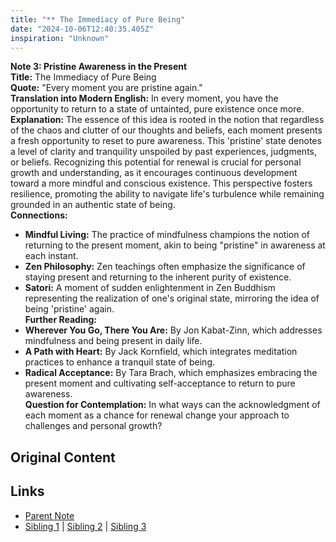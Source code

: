 ```yaml
---
title: "** The Immediacy of Pure Being"
date: "2024-10-06T12:40:35.405Z"
inspiration: "Unknown"
---
```


  
**Note 3: Pristine Awareness in the Present**  
**Title:** The Immediacy of Pure Being  
**Quote:** "Every moment you are pristine again."  
**Translation into Modern English:** In every moment, you have the opportunity to return to a state of untainted, pure existence once more.  
**Explanation:** The essence of this idea is rooted in the notion that regardless of the chaos and clutter of our thoughts and beliefs, each moment presents a fresh opportunity to reset to pure awareness. This 'pristine' state denotes a level of clarity and tranquility unspoiled by past experiences, judgments, or beliefs. Recognizing this potential for renewal is crucial for personal growth and understanding, as it encourages continuous development toward a more mindful and conscious existence. This perspective fosters resilience, promoting the ability to navigate life's turbulence while remaining grounded in an authentic state of being.  
**Connections:**  
- **Mindful Living:** The practice of mindfulness champions the notion of returning to the present moment, akin to being "pristine" in awareness at each instant.  
- **Zen Philosophy:** Zen teachings often emphasize the significance of staying present and returning to the inherent purity of existence.  
- **Satori:** A moment of sudden enlightenment in Zen Buddhism representing the realization of one's original state, mirroring the idea of being 'pristine' again.  
**Further Reading:**  
- **Wherever You Go, There You Are:** By Jon Kabat-Zinn, which addresses mindfulness and being present in daily life.  
- **A Path with Heart:** By Jack Kornfield, which integrates meditation practices to enhance a tranquil state of being.  
- **Radical Acceptance:** By Tara Brach, which emphasizes embracing the present moment and cultivating self-acceptance to return to pure awareness.  
**Question for Contemplation:** In what ways can the acknowledgment of each moment as a chance for renewal change your approach to challenges and personal growth?  


## Original Content



## Links

- [Parent Note](/parent-note.md)
- [Sibling 1](/zettel1.md) | [Sibling 2](/zettel2.md) | [Sibling 3](/zettel3.md)
